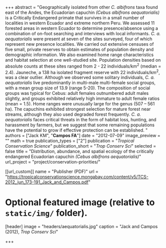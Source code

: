 +++
abstract = "Geographically isolated from other *C. albifrons* taxa found east of the Andes, the Ecuadorian capuchin *(Cebus albifrons aequatorialis)* is a Critically Endangered primate that survives in a small number of localities in western Ecuador and extreme northern Peru. We assessed 11 forested areas in western Ecuador to determine presence/absence using a combination of on-foot searching and interviews with local informants. *C. a. aequatorialis* were present at seven of the sites surveyed, four of which represent new presence localities. We carried out extensive censuses of five small, private reserves to obtain estimates of population density and demographic information. We also examined home range characteristics and habitat selection at one well-studied site. Population densities based on absolute counts at these sites ranged from 2 - 22 individuals/km<sup>2</sup> (median = 2.4). Jauneche, a 138 ha isolated fragment reserve with 22 individuals/km<sup>2</sup>, was a clear outlier. Although we observed some solitary individuals, *C. a. aequatorialis* live predominantly in multi-male multi-female social groups, with a mean group size of 13.9 (range 5-20). The composition of social groups was typical for Cebus: adult females outnumbered adult males slightly, and groups exhibited relatively high immature to adult female ratios (mean = 1.5). Home ranges were unusually large for the genus (507 – 561 ha). The capuchins exhibited strongest selection for mature forest near streams, although they also used degraded forest frequently. *C. a. aequatorialis* faces critical threats in the form of habitat loss, hunting, and harassment by farmers, but we suggest that some remaining populations have the potential to grow if effective protection can be established. "
authors = ["Jack KM", "**Campos FA**"]
date = "2012-07-09"
image_preview = ""
math = true
publication_types = ["2"]
publication = "*Tropical Conservation Science*"
publication_short = "*Trop Conserv Sci*"
selected = false
title = "Distribution, abundance, and spatial ecology of the critically endangered Ecuadorian capuchin *(Cebus albifrons aequatorialis)*"
url_project = "project/conservation-priorities/"

[[url_custom]]
name = "Publisher (PDF)"
url = "https://tropicalconservationscience.mongabay.com/content/v5/TCS-2012_jun_173-191_Jack_and_Campos.pdf"

# Optional featured image (relative to `static/img/` folder).
[header]
image = "headers/aequatorialis.jpg"
caption = "Jack and Campos (2012), *Trop Conserv Sci*"

+++
